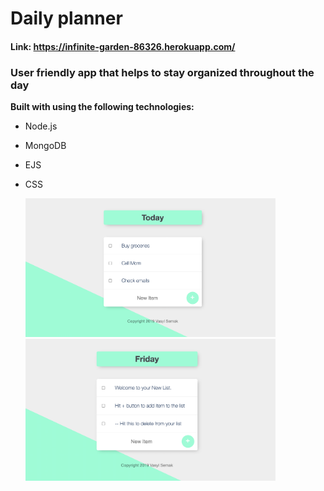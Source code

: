 # Daily planner

#### Link: https://infinite-garden-86326.herokuapp.com/

### User friendly app that helps to stay organized throughout the day

**Built with using the following technologies:**
- Node.js
- MongoDB
- EJS
- CSS

  <img alt="p1" src="public/css/img/photo-1.png" width="400">
  <img alt="p2" src="public/css/img/photo-2.png" width="400">
